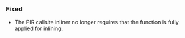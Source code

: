### Fixed

- The PIR callsite inliner no longer requires that the function is fully applied for inlining.